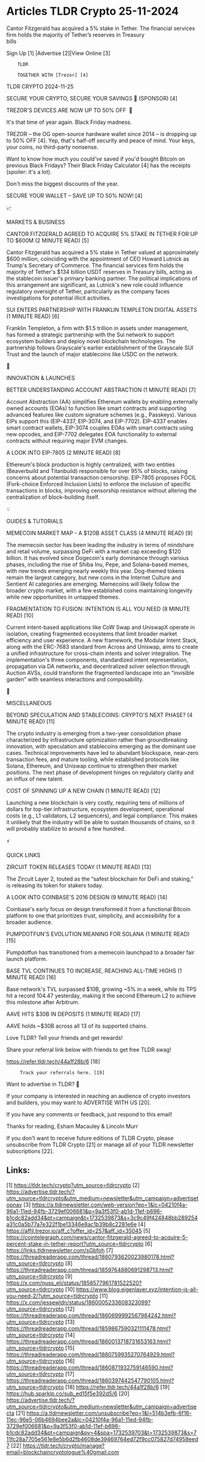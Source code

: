# Articles TLDR Crypto 25-11-2024

Cantor Fitzgerald has acquired a 5% stake in Tether. The financial
services firm holds the majority of Tether’s reserves in Treasury
bills ‌ ‌ ‌ ‌ ‌ ‌ ‌ ‌ ‌ ‌ ‌ ‌ ‌ ‌ ‌ ‌ ‌ ‌ ‌ ‌ ‌ ‌ ‌ ‌ ‌ ‌  ‌ ‌ ‌ ‌ ‌ ‌ ‌ ‌ ‌ ‌ ‌ ‌ ‌ ‌ ‌ ‌ ‌ ‌ ‌ ‌ ‌ ‌ ‌ ‌ ‌ ‌ 


 Sign Up [1] |Advertise [2]|View Online [3] 

		TLDR 

		TOGETHER WITH [Trezor] [4]

TLDR CRYPTO 2024-11-25

 SECURE YOUR CRYPTO, SECURE YOUR SAVINGS 🚀 (SPONSOR) [4] 

 TREZOR'S DEVICES ARE NOW UP TO 50% OFF  🤯

It's that time of year again. Black Friday madness.

TREZOR – the OG open-source hardware wallet since 2014 – is
dropping up to 50% OFF [4]. Yep, that's half-off security and peace of
mind. Your keys, your coins, no third-party nonsense.

Want to know how much you _could've_ saved if you'd bought Bitcoin on
previous Black Fridays? Their Black Friday Calculator [4] has the
receipts (spoiler: it's a lot).

Don't miss the biggest discounts of the year.

SECURE YOUR WALLET – SAVE UP TO 50% NOW! [4]

📈 

MARKETS & BUSINESS

 CANTOR FITZGERALD AGREED TO ACQUIRE 5% STAKE IN TETHER FOR UP TO
$600M (2 MINUTE READ) [5] 

 Cantor Fitzgerald has acquired a 5% stake in Tether valued at
approximately $600 million, coinciding with the appointment of CEO
Howard Lutnick as Trump's Secretary of Commerce. The financial
services firm holds the majority of Tether's $134 billion USDT
reserves in Treasury bills, acting as the stablecoin issuer's primary
banking partner. The political implications of this arrangement are
significant, as Lutnick's new role could influence regulatory
oversight of Tether, particularly as the company faces investigations
for potential illicit activities. 

 SUI ENTERS PARTNERSHIP WITH FRANKLIN TEMPLETON DIGITAL ASSETS (1
MINUTE READ) [6] 

 Franklin Templeton, a firm with $1.5 trillion in assets under
management, has formed a strategic partnership with the Sui network to
support ecosystem builders and deploy novel blockchain technologies.
The partnership follows Grayscale's earlier establishment of the
Grayscale SUI Trust and the launch of major stablecoins like USDC on
the network. 

🚀 

INNOVATION & LAUNCHES

 BETTER UNDERSTANDING ACCOUNT ABSTRACTION (1 MINUTE READ) [7] 

 Account Abstraction (AA) simplifies Ethereum wallets by enabling
externally owned accounts (EOAs) to function like smart contracts and
supporting advanced features like custom signature schemes (e.g.,
Passkeys). Various EIPs support this (EIP-4337, EIP-3074, and
EIP-7702). EIP-4337 enables smart contract wallets, EIP-3074 couples
EOAs with smart contracts using new opcodes, and EIP-7702 delegates
EOA functionality to external contracts without requiring major EVM
changes. 

 A LOOK INTO EIP-7805 (2 MINUTE READ) [8] 

 Ethereum's block production is highly centralized, with two entities
(Beaverbuild and Titanbuild) responsible for over 95% of blocks,
raising concerns about potential transaction censorship. EIP-7805
proposes FOCIL (Fork-choice Enforced Inclusion Lists) to enforce the
inclusion of specific transactions in blocks, improving censorship
resistance without altering the centralization of block-building
itself. 

💡 

GUIDES & TUTORIALS

 MEMECOIN MARKET MAP - A $120B ASSET CLASS (4 MINUTE READ) [9] 

 The memecoin sector has been leading the industry in terms of
mindshare and retail volume, surpassing DeFi with a market cap
exceeding $120 billion. It has evolved since Dogecoin's early
dominance through various phases, including the rise of Shiba Inu,
Pepe, and Solana-based memes, with new trends emerging nearly weekly
this year. Dog-themed tokens remain the largest category, but new
coins in the Internet Culture and Sentient AI categories are emerging.
Memecoins will likely follow the broader crypto market, with a few
established coins maintaining longevity while new opportunities in
untapped themes. 

 FRAGMENTATION TO FUSION: INTENTION IS ALL YOU NEED (8 MINUTE READ)
[10] 

 Current intent-based applications like CoW Swap and UniswapX operate
in isolation, creating fragmented ecosystems that limit broader market
efficiency and user experience. A new framework, the Modular Intent
Stack, along with the ERC-7683 standard from Across and Uniswap, aims
to create a unified infrastructure for cross-chain intents and solver
integration. The implementation's three components, standardized
intent representation, propagation via DA networks, and decentralized
solver selection through Auction AVSs, could transform the fragmented
landscape into an “invisible garden” with seamless interactions
and composability. 

🦄 

MISCELLANEOUS

 BEYOND SPECULATION AND STABLECOINS: CRYPTO'S NEXT PHASE? (4 MINUTE
READ) [11] 

 The crypto industry is emerging from a two-year consolidation phase
characterized by infrastructure optimization rather than
groundbreaking innovation, with speculation and stablecoins emerging
as the dominant use cases. Technical improvements have led to abundant
blockspace, near-zero transaction fees, and mature tooling, while
established protocols like Solana, Ethereum, and Uniswap continue to
strengthen their market positions. The next phase of development
hinges on regulatory clarity and an influx of new talent. 

 COST OF SPINNING UP A NEW CHAIN (1 MINUTE READ) [12] 

 Launching a new blockchain is very costly, requiring tens of millions
of dollars for top-tier infrastructure, ecosystem development,
operational costs (e.g., L1 validators, L2 sequencers), and legal
compliance. This makes it unlikely that the industry will be able to
sustain thousands of chains, so it will probably stabilize to around a
few hundred. 

⚡ 

QUICK LINKS

 ZIRCUIT TOKEN RELEASES TODAY (1 MINUTE READ) [13] 

 The Zircuit Layer 2, touted as the “safest blockchain for DeFi and
staking,” is releasing its token for stakers today. 

 A LOOK INTO COINBASE'S 2016 DESIGN (9 MINUTE READ) [14] 

 Coinbase's early focus on design transformed it from a functional
Bitcoin platform to one that prioritizes trust, simplicity, and
accessibility for a broader audience. 

 PUMPDOTFUN'S EVOLUTION MEANING FOR SOLANA (1 MINUTE READ) [15] 

 Pumpdotfun has transitioned from a memecoin launchpad to a broader
fair launch platform. 

 BASE TVL CONTINUES TO INCREASE, REACHING ALL-TIME HIGHS (1 MINUTE
READ) [16] 

 Base network's TVL surpassed $10B, growing ~5% in a week, while its
TPS hit a record 104.47 yesterday, making it the second Ethereum L2 to
achieve this milestone after Arbitrum. 

 AAVE HITS $30B IN DEPOSITS (1 MINUTE READ) [17] 

 AAVE holds ~$30B across all 13 of its supported chains. 

Love TLDR? Tell your friends and get rewards!

 Share your referral link below with friends to get free TLDR swag! 

 https://refer.tldr.tech/44a1f28b/6 [18] 

		 Track your referrals here. [19] 

Want to advertise in TLDR? 📰

 If your company is interested in reaching an audience of crypto
investors and builders, you may want to ADVERTISE WITH US [20]. 

 If you have any comments or feedback, just respond to this email! 

Thanks for reading, 
Esham Macauley & Lincoln Murr 

If you don't want to receive future editions of TLDR Crypto, please
unsubscribe from TLDR Crypto [21] or manage all of your TLDR
newsletter subscriptions [22]. 

 

Links:
------
[1] https://tldr.tech/crypto?utm_source=tldrcrypto
[2] https://advertise.tldr.tech/?utm_source=tldrcrypto&utm_medium=newsletter&utm_campaign=advertisetopnav
[3] https://a.tldrnewsletter.com/web-version?ep=1&lc=04210f4a-96a1-11ed-94fb-3729ef006681&p=9a3f53f0-ab1d-11ef-b696-b1cdc82add34&pt=campaign&t=1732539873&s=3c9c49f424848bb289254a31c0a5b77a7e322f1be13346e8ac1b39b8c2281e6e
[4] https://affil.trezor.io/aff_c?offer_id=257&aff_id=35045
[5] https://cointelegraph.com/news/cantor-fitzgerald-agreed-to-acquire-5-percent-stake-in-tether-report?utm_source=tldrcrypto
[6] https://links.tldrnewsletter.com/sGbfoh
[7] https://threadreaderapp.com/thread/1860793620023980178.html?utm_source=tldrcrypto
[8] https://threadreaderapp.com/thread/1859764880691298713.html?utm_source=tldrcrypto
[9] https://x.com/nuss_eli/status/1858577961781522520?utm_source=tldrcrypto
[10] https://www.blog.eigenlayer.xyz/intention-is-all-you-need-2/?utm_source=tldrcrypto
[11] https://x.com/jessewldn/status/1860005233608323099?utm_source=tldrcrypto
[12] https://threadreaderapp.com/thread/1860699992567984242.html?utm_source=tldrcrypto
[13] https://threadreaderapp.com/thread/1859867590321111478.html?utm_source=tldrcrypto
[14] https://threadreaderapp.com/thread/1860013718731653163.html?utm_source=tldrcrypto
[15] https://threadreaderapp.com/thread/1860759935270764929.html?utm_source=tldrcrypto
[16] https://threadreaderapp.com/thread/1860871932759146590.html?utm_source=tldrcrypto
[17] https://threadreaderapp.com/thread/1860397442547790105.html?utm_source=tldrcrypto
[18] https://refer.tldr.tech/44a1f28b/6
[19] https://hub.sparklp.co/sub_ed15f5e392d5/6
[20] https://advertise.tldr.tech/?utm_source=tldrcrypto&utm_medium=newsletter&utm_campaign=advertisecta
[21] https://a.tldrnewsletter.com/unsubscribe?ep=1&l=514b3efb-6f16-11ec-96e5-06b4694bee2a&lc=04210f4a-96a1-11ed-94fb-3729ef006681&p=9a3f53f0-ab1d-11ef-b696-b1cdc82add34&pt=campaign&pv=4&spa=1732539703&t=1732539873&s=711fc28a7705e561e8e5b6d2fb4608de39469764ed72f9cc075827d74958eed7
[22] https://tldr.tech/crypto/manage?email=blockchaincryptologue%40gmail.com